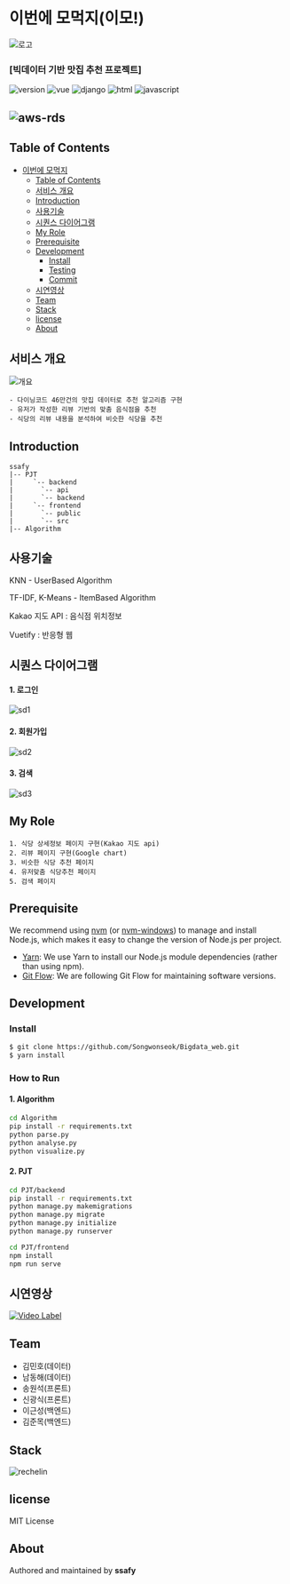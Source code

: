 # 이번에 모먹지(이모!)

![로고](./assets/images/logo.png)

### [빅데이터 기반 맛집 추천 프로젝트]

![version](https://img.shields.io/badge/version-0.0.1-orange?)
![vue](https://img.shields.io/badge/vue-3.0.0-blue?logo=Vue.js)
![django](https://img.shields.io/badge/django-3.0-green?logo=django)
![html](https://img.shields.io/badge/html-html5-red?logo=html5)
![javascript](https://img.shields.io/badge/javascript-es6-yellowgreen?logo=javascript)

![aws-rds](https://img.shields.io/badge/aws%20-rds-ff69b4?logo=Amazon)
---


## Table of Contents

- [이번에 모먹지](#이번에-모먹지(이모!))
  - [Table of Contents](#table-of-contents)
  - [서비스 개요](#서비스-개요)
  - [Introduction](#introduction)
  - [사용기술](#%ec%82%ac%ec%9a%a9%ea%b8%b0%ec%88%a0)
  - [시퀀스 다이어그램](#시퀀스-다이어그램)
  - [My Role](#my-role)
  - [Prerequisite](#prerequisite)
  - [Development](#development)
    - [Install](#install)
    - [Testing](#testing)
    - [Commit](#commit)
  - [시연영상](#시연영상)
  - [Team](#team)
  - [Stack](#stack)
  - [license](#license)
  - [About](#about)
## 서비스 개요

![개요](./assets/images/개요.jpg)

```
- 다이닝코드 46만건의 맛집 데이터로 추천 알고리즘 구현
- 유저가 작성한 리뷰 기반의 맞춤 음식점을 추천
- 식당의 리뷰 내용을 분석하여 비슷한 식당을 추천
```



## Introduction
```
ssafy
|-- PJT
|     `-- backend
|		`-- api
|		`-- backend
|     `-- frontend
|		`-- public
|		`-- src
|-- Algorithm
```



## 사용기술

KNN - UserBased Algorithm

TF-IDF, K-Means - ItemBased Algorithm

Kakao 지도 API : 음식점 위치정보

Vuetify : 반응형 웹



## 시퀀스 다이어그램

#### 1. 로그인

![sd1](./assets/images/로그인.jpg)

#### 2. 회원가입

![sd2](./assets/images/회원가입.jpg)

#### 3. 검색

![sd3](./assets/images/검색.jpg)

##  My Role

```
1. 식당 상세정보 페이지 구현(Kakao 지도 api)
2. 리뷰 페이지 구현(Google chart)
3. 비슷한 식당 추천 페이지
4. 유저맞춤 식당추천 페이지
5. 검색 페이지
```




## Prerequisite
We recommend using [nvm](https://github.com/creationix/nvm) (or [nvm-windows](https://github.com/coreybutler/nvm-windows)) to manage and install Node.js, which makes it easy to change the version of Node.js per project.
- [Yarn](https://yarnpkg.com): We use Yarn to install our Node.js module dependencies (rather than using npm).
- [Git Flow](https://github.com/nvie/gitflow/wiki/Installation): We are following Git Flow for maintaining software versions.
## Development

### Install

```bash
$ git clone https://github.com/Songwonseok/Bigdata_web.git
$ yarn install
```

### How to Run

#### 1. Algorithm

```sh
cd Algorithm
pip install -r requirements.txt
python parse.py
python analyse.py
python visualize.py
```

#### 2. PJT

```sh
cd PJT/backend
pip install -r requirements.txt
python manage.py makemigrations
python manage.py migrate
python manage.py initialize
python manage.py runserver
```

```sh
cd PJT/frontend
npm install
npm run serve
```



## 시연영상

[![Video Label](./assets/images/ucc.png)](https://youtu.be/L_aie8aYVFg)



## Team

- 김민호(데이터)
- 남동해(데이터)
- 송원석(프론트)
- 신광식(프론트)
- 이근성(백엔드)
- 김준목(백엔드)



## Stack

![rechelin](./assets/images/stack.png)

## license
MIT License
## About
Authored and maintained by **ssafy**

